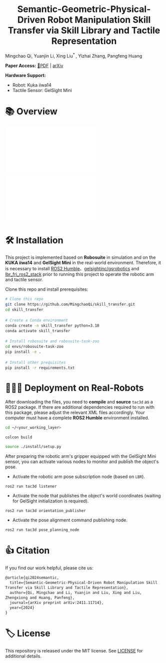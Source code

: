<h1 align="center">
Semantic-Geometric-Physical-Driven Robot Manipulation Skill Transfer
via Skill Library and Tactile Representation<br>
</h1>

Mingchao Qi, Yuanjin Li, Xing Liu<sup>* </sup>, Yizhai Zhang, Pangfeng Huang

**Paper Access:** [📝PDF](https://arxiv.org/pdf/2411.11714) | [arXiv](https://arxiv.org/abs/2411.11714)

**Hardware Support:** 
+ Robot: Kuka iiwa14 
+ Tactile Sensor: GelSight Mini



# 📚 Overview

![](./files/Overview_v2.pdf)
![](./files/skill_transfer_experiment.pdf)

# 🛠️ Installation
This project is implemented based on **Robosuite** in simulation and on the **KUKA iiwa14** and **GelSight Mini** in the real-world environment. Therefore, it is necessary to install [ROS2 Humble](https://github.com/ros2)、[gelsightinc/gsrobotics](https://github.com/gelsightinc/gsrobotics) and [lbr_fri_ros2_stack](https://github.com/lbr-stack/lbr_fri_ros2_stack) prior to running this project to operate the robotic arm and tactile sensor.

Clone this repo and install prerequisites:

```bash
# Clone this repo
git clone https://github.com/MingchaoQi/skill_transfer.git
cd skill_transfer
    
# Create a Conda environment
conda create -n skill_transfer python=3.10
conda activate skill_transfer
    
# Install robosuite and robosuite-task-zoo
cd envs/robosuite-task-zoo
pip install -e .
    
# Install other prequisites
pip install -r requirements.txt
```

# 🧑🏻‍💻 Deployment on Real-Robots
After downloading the files, you need to **compile** and **source** `tac3d` as a ROS2 package. If there are additional dependencies required to run with this package, please adjust the relevant XML files accordingly. Your computer must have a complete **ROS2 Humble** environment installed.
```bash
cd ~/<your_working_layer>
```
```bash
colcon build
```

```bash
source ./install/setup.py
```

After preparing the robotic arm's gripper equipped with the GelSight Mini sensor, you can activate various nodes to monitor and publish the object's pose.

- Activate the robotic arm pose subscription node (based on `LBR`).
```python3
ros2 run tac3d listener
```

- Activate the node that publishes the object's world coordinates (waiting for GelSight initialization is required).
```python3
ros2 run tac3d orientation_publisher
```

- Activate the pose alignment command publishing node.
```python3
ros2 run tac3d pose_planning_node
```

# 👍 Citation
If you find our work helpful, please cite us:

```
@article{qi2024semantic,
  title={Semantic-Geometric-Physical-Driven Robot Manipulation Skill Transfer via Skill Library and Tactile Representation},
  author={Qi, Mingchao and Li, Yuanjin and Liu, Xing and Liu, Zhengxiong and Huang, Panfeng},
  journal={arXiv preprint arXiv:2411.11714},
  year={2024}
}
```

# 🏷️ License
This repository is released under the MIT license. See [LICENSE](./LICENSE) for additional details.
